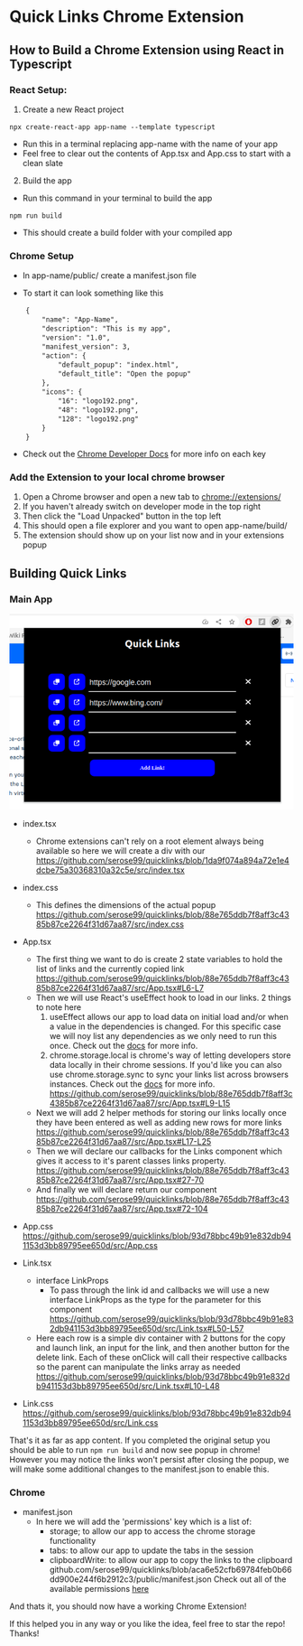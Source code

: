# Quick Links Chrome Extension

## How to Build a Chrome Extension using React in Typescript

### React Setup:

1.  Create a new React project

```
npx create-react-app app-name --template typescript
```

-   Run this in a terminal replacing app-name with the name of your app
-   Feel free to clear out the contents of App.tsx and App.css to start with a clean slate

2. Build the app

-   Run this command in your terminal to build the app

```
npm run build
```

-   This should create a build folder with your compiled app

### Chrome Setup

-   In app-name/public/ create a manifest.json file

-   To start it can look something like this

```
    {
        "name": "App-Name",
        "description": "This is my app",
        "version": "1.0",
        "manifest_version": 3,
        "action": {
            "default_popup": "index.html",
            "default_title": "Open the popup"
        },
        "icons": {
            "16": "logo192.png",
            "48": "logo192.png",
            "128": "logo192.png"
        }
    }
```

-   Check out the [Chrome Developer Docs](https://developer.chrome.com/docs/extensions/mv3/manifest/) for more info on each key

### Add the Extension to your local chrome browser

1. Open a Chrome browser and open a new tab to [chrome://extensions/](chrome://extensions/)
2. If you haven't already switch on developer mode in the top right
3. Then click the "Load Unpacked" button in the top left
4. This should open a file explorer and you want to open app-name/build/
5. The extension should show up on your list now and in your extensions popup

## Building Quick Links

### Main App

![](./docs/quicklinks.png)

-   index.tsx

    -   Chrome extensions can't rely on a root element always being available so here we will create a div with our
https://github.com/serose99/quicklinks/blob/1da9f074a894a72e1e4dcbe75a30368310a32c5e/src/index.tsx

-   index.css

    -   This defines the dimensions of the actual popup
https://github.com/serose99/quicklinks/blob/88e765ddb7f8aff3c4385b87ce2264f31d67aa87/src/index.css

-   App.tsx

    -   The first thing we want to do is create 2 state variables to hold the list of links and the currently copied link
        https://github.com/serose99/quicklinks/blob/88e765ddb7f8aff3c4385b87ce2264f31d67aa87/src/App.tsx#L6-L7
    -   Then we will use React's useEffect hook to load in our links. 2 things to note here 
        1. useEffect allows our app to load data on initial load and/or when a value in the dependencies is changed. For this specific case we will noy list any dependencies as we only need to run this once. Check out the [docs](https://react.dev/reference/react/useEffect) for more info. 
        2. chrome.storage.local is chrome's way of letting developers store data locally in their chrome sessions. If you'd like you can also use chrome.storage.sync to sync your links list across browsers instances. Check out the [docs](https://developer.chrome.com/docs/extensions/reference/storage/) for more info.
    https://github.com/serose99/quicklinks/blob/88e765ddb7f8aff3c4385b87ce2264f31d67aa87/src/App.tsx#L9-L15
    -   Next we will add 2 helper methods for storing our links locally once they have been entered as well as adding new rows for more links
        https://github.com/serose99/quicklinks/blob/88e765ddb7f8aff3c4385b87ce2264f31d67aa87/src/App.tsx#L17-L25
    -   Then we will declare our callbacks for the Links component which gives it access to it's parent classes links property.
https://github.com/serose99/quicklinks/blob/88e765ddb7f8aff3c4385b87ce2264f31d67aa87/src/App.tsx#27-70
    -   And finally we will declare return our component
https://github.com/serose99/quicklinks/blob/88e765ddb7f8aff3c4385b87ce2264f31d67aa87/src/App.tsx#72-104

-   App.css
https://github.com/serose99/quicklinks/blob/93d78bbc49b91e832db941153d3bb89795ee650d/src/App.css

-   Link.tsx

    -   interface LinkProps
        -   To pass through the link id and callbacks we will use a new interface LinkProps as the type for the parameter for this component
https://github.com/serose99/quicklinks/blob/93d78bbc49b91e832db941153d3bb89795ee650d/src/Link.tsx#L50-L57
    -   Here each row is a simple div container with 2 buttons for the copy and launch link, an input for the link, and then another button for the delete link. Each of these onClick will call their respective callbacks so the parent can manipulate the links array as needed
https://github.com/serose99/quicklinks/blob/93d78bbc49b91e832db941153d3bb89795ee650d/src/Link.tsx#L10-L48

-   Link.css
    https://github.com/serose99/quicklinks/blob/93d78bbc49b91e832db941153d3bb89795ee650d/src/Link.css

That's it as far as app content. If you completed the original setup you should be able to run `npm run build` and now see popup in chrome! However you may notice the links won't persist after closing the popup, we will make some additional changes to the manifest.json to enable this. 

### Chrome 

- manifest.json
    - In here we will add the 'permissions' key which is a list of:
        - storage; to allow our app to access the chrome storage functionality
        - tabs: to allow our app to update the tabs in the session
        - clipboardWrite: to allow our app to copy the links to the clipboard
    github.com/serose99/quicklinks/blob/aca6e52cfb69784feb0b66dd900e244f6b2912c3/public/manifest.json
    Check out all of the available permissions [here](https://developer.chrome.com/docs/extensions/mv3/declare_permissions/)

And thats it, you should now have a working Chrome Extension!

If this helped you in any way or you like the idea, feel free to star the repo! Thanks!